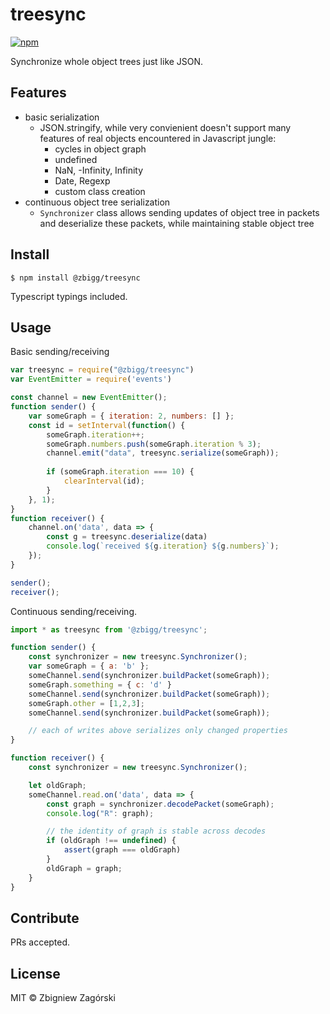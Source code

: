 treesync
========
[![npm](https://img.shields.io/npm/v/@zbigg/treesync.svg?style=flat-square)](http://www.npmjs.com/package/@zbigg/treesync)

Synchronize whole object trees just like JSON.

## Features

* basic serialization
    * JSON.stringify, while very convienient doesn't support many features of real objects encountered
      in Javascript jungle:
        * cycles in object graph
        * undefined
        * NaN, -Infinity, Infinity
        * Date, Regexp
        * custom class creation
* continuous object tree serialization
    * `Synchronizer` class allows sending updates of object tree in packets and deserialize these
       packets, while maintaining stable object tree

## Install

```
$ npm install @zbigg/treesync
```
Typescript typings included.

## Usage

Basic sending/receiving

```javascript
var treesync = require("@zbigg/treesync")
var EventEmitter = require('events')

const channel = new EventEmitter();
function sender() {
    var someGraph = { iteration: 2, numbers: [] };
    const id = setInterval(function() {
        someGraph.iteration++;
        someGraph.numbers.push(someGraph.iteration % 3);
        channel.emit("data", treesync.serialize(someGraph));
        
        if (someGraph.iteration === 10) {
            clearInterval(id);
        }
    }, 1);
}
function receiver() {
    channel.on('data', data => {
        const g = treesync.deserialize(data)
        console.log(`received ${g.iteration} ${g.numbers}`);
    });
}

sender();
receiver();
```

Continuous sending/receiving.

```javascript
import * as treesync from '@zbigg/treesync';

function sender() {
    const synchronizer = new treesync.Synchronizer();
    var someGraph = { a: 'b' };
    someChannel.send(synchronizer.buildPacket(someGraph));
    someGraph.something = { c: 'd' }
    someChannel.send(synchronizer.buildPacket(someGraph));
    someGraph.other = [1,2,3];
    someChannel.send(synchronizer.buildPacket(someGraph));

    // each of writes above serializes only changed properties
}

function receiver() {
    const synchronizer = new treesync.Synchronizer();

    let oldGraph;
    someChannel.read.on('data', data => {
        const graph = synchronizer.decodePacket(someGraph);
        console.log("R": graph);

        // the identity of graph is stable across decodes
        if (oldGraph !== undefined) {
            assert(graph === oldGraph)
        }
        oldGraph = graph;
    }
}

```
## Contribute

PRs accepted.

## License

MIT © Zbigniew Zagórski
